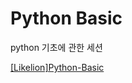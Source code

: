 # Python Basic

python 기초에 관한 세션

[[Likelion]Python-Basic](https://github.com/hufslion8th/Python-Basic)